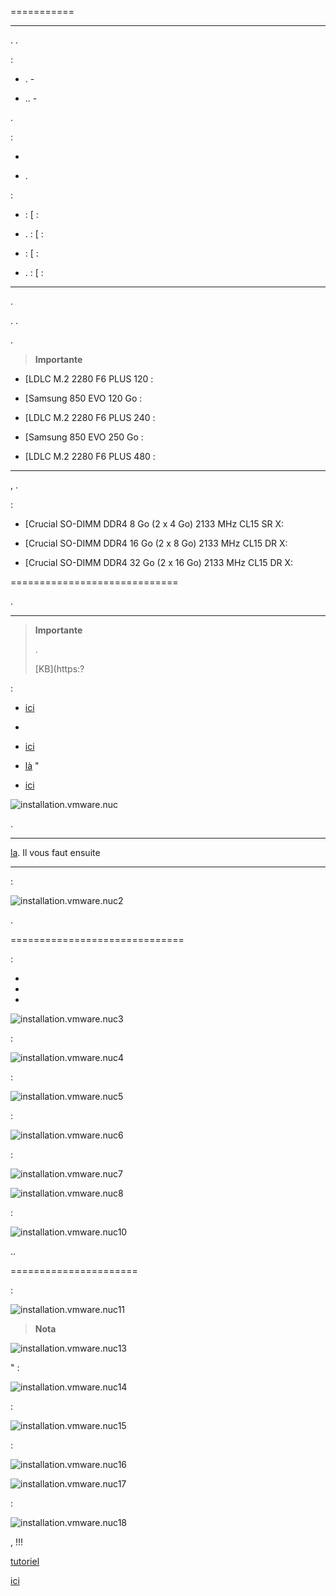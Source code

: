 


 
===========

 
---------


. 
.



:

-   . -
    

-   .. -
    



.

 :

-   

-   
    .

 :

-    : [
    :

-   . : [
    :

-    : [
    :

-   . : [
    :

 
---

. 

.
. 

.

> **Importante**
>
> 
> 

-   [LDLC  M.2 2280 F6 PLUS 120
    :

-   [Samsung  850 EVO 120 Go
    :

-   [LDLC  M.2 2280 F6 PLUS 240
    :

-   [Samsung  850 EVO 250 Go
    :

-   [LDLC  M.2 2280 F6 PLUS 480
    :

 
-------



,
. 

 :

-   [Crucial SO-DIMM DDR4 8 Go (2 x 4 Go) 2133 MHz CL15 SR
    X:

-   [Crucial SO-DIMM DDR4 16 Go (2 x 8 Go) 2133 MHz CL15 DR
    X:

-   [Crucial SO-DIMM DDR4 32 Go (2 x 16 Go) 2133 MHz CL15 DR
    X:

 
=============================


.

 
------------------------

> **Importante**
>
> .
> 
> [KB](https:?


:

-   
    [ici](https://my.vmware.com/en/web/vmware/evalcenter?p=free-esxi6)
    

-   

-   
    [ici](https://my.vmware.com/en/web/vmware/evalcenter?p=free-esxi6)
    
    

-   
    [là](https://my.vmware.com/fr/web/vmware/details?productId=491&downloadGroup=ESXI60U2)
    "

-   
    [ici](https://my.vmware.com/en/web/vmware/evalcenter?p=free-esxi6)
    
    

![installation.vmware.nuc](images/installation.vmware.nuc.PNG)


.

 
-----------------------


[la](http://rufus.akeo.ie/downloads/rufus-2.9.exe). Il vous faut ensuite


 
--------------------------------

 :

![installation.vmware.nuc2](images/installation.vmware.nuc2.PNG)

.

 
==============================

 :

-   

-   

-   

![installation.vmware.nuc3](images/installation.vmware.nuc3.jpg)

 :

![installation.vmware.nuc4](images/installation.vmware.nuc4.jpg)

 :

![installation.vmware.nuc5](images/installation.vmware.nuc5.jpg)

 :

![installation.vmware.nuc6](images/installation.vmware.nuc6.jpg)




:

![installation.vmware.nuc7](images/installation.vmware.nuc7.jpg)




![installation.vmware.nuc8](images/installation.vmware.nuc8.jpg)

 :

![installation.vmware.nuc10](images/installation.vmware.nuc10.jpg)


..

 
======================




 :

![installation.vmware.nuc11](images/installation.vmware.nuc11.jpg)

> **Nota**
>
> 
> 




![installation.vmware.nuc13](images/installation.vmware.nuc13.jpg)

" :

![installation.vmware.nuc14](images/installation.vmware.nuc14.jpg)


 :

![installation.vmware.nuc15](images/installation.vmware.nuc15.jpg)

 :

![installation.vmware.nuc16](images/installation.vmware.nuc16.jpg)




![installation.vmware.nuc17](images/installation.vmware.nuc17.jpg)

 :

![installation.vmware.nuc18](images/installation.vmware.nuc18.jpg)

 ,
 !!!


[tutoriel](https://jeedom.github.io/documentation/howto/es_ES/doc-howto-vmware.creer_une_vm.html)

[ici](https://jeedom.github.io/documentation/howto/es_ES/doc-howto-vmware.trucs_et_astuces.html)


